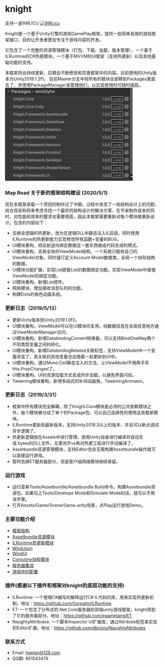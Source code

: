 # knight
支持一波996.ICU
<a href="https://996.icu"><img src="https://img.shields.io/badge/link-996.icu-red.svg" alt="996.icu"></a>

Knight是一个基于Unity引擎的游戏GamePlay框架，提供一些简单易用的游戏框架接口，目的让开发者更加专注于游戏内容的开发。

它包含了一个完整的资源管理模块（打包、下载、加载、版本管理），一个基于ILRuntime的C#热更模块，一个基于MVVM的UI框架（支持热更新）以及其他基础功能的支持。

本框架将会持续更新，后期会不断修改和完善框架中的内容。目前使用的Unity版本为Unity2019.1.2f1。
目前Master分支中将所有的模块全部移到Packages里面去了，并使用PackageManager来管理他们，以实现使用时可随时插拔。
![knight的框架结构](https://github.com/winddyhe/knight/blob/master/Doc/res/images/img_1.png)

### Map Road 关于新的框架结构建设 (2020/5/1)
现在本框架承载一个项目的制作过了中期，过程中发现了一些结构设计上的问题，综合现状和将来考虑寻找一个最优的结构设计的解决方案，在节省制作成本的同时，对性能和效率的要求也需要很高，因此本框架需要重新对每个模块做重新设计。包含的内容如下：
* 去掉全逻辑的热更新，改为在逻辑DLL中静态注入IL回调，同时使用ILRuntime的热更新能力实现修改所有函数+变量的BUG。
* UI模块重构，把反射逆向绑定数据这一套东西做成代码生成的模式。
* UI模块重构，去掉全局的ViewModel结构，一个系统只能有自己的ViewModel对象。同时强行定义Account Model数据类，全局一个树形结构的数据。
* UI模块功能扩展，实现List嵌套List的数据绑定功能，实现ViewModel中嵌套ViewModel的绑定功能。
* UI模块重构，新增List控件。
* 网络模块，增加接收消息队列的功能。
* 构建Dots的角色动画系统。

### 更新日志（2019/5/13）
* 更新Unity版本到Unity2019.1.0f2。
* UI模块重构，ViewModel可以在UI模块间复用，纯数据信息在全局任意地方通过ViewModelManager访问。
* UI模块重构，新增DatabindingConvert转换器，可以支持BindOneWay两个不同类型变量之间的转化。
* UI模块重构，新增DatabindingRelated关联标签，支持ViewModel中一个变量改变了，其关联的其他变量也会随着一起更新到UI中。
* UI模块重构，通过Mono.Ceil静态注入的方法，让ViewModel不用再手写this.PropChanged了。
* UI模块重构，UI的资源加载方式变成同步加载，以避免界面闪烁。
* Tweening模块重构，新增多段式的补间动画类，TweeningAnimator。

### 更新日志（2019/3/31）
* 框架中所有模块完全解耦，除了Knight.Core模块是必须的公共依赖模块之外，每个模块被分成了单个的Package包，可以自己选择性的使用这些框架模块。
* ILRuntime更新到最新版本，支持Unity2018.3以上的版本，并且可以断点调试异步逻辑了。
* 热更新逻辑放在Assets中进行管理，使用Unity自身进行编译并自动生成.bytes的DLL文件，无需另开vs再对热更工程进行手动编译了。
* Assetbundle资源管理模块，支持Editor完全无需构建Assetbundle操作就可以直接运行游戏。
* 暂时去掉ET服务器部分，但是客户端网络模块继续保留。

### 运行游戏
* 运行菜单Tools/Assetbundle/Assetbundle Build命令，构建Assetbundle资源包，如果勾上Tools/Develope Mode和Simulate Mode的话，就可以不用该步骤。
* 打开Assets/Game/Scene/Game.unity场景，点Play运行游戏Demo。

### 主要功能介绍
* [框架结构](https://github.com/winddyhe/knight/blob/master/Doc/%E4%B8%AD%E6%96%87%E6%96%87%E6%A1%A3/%E6%A1%86%E6%9E%B6%E7%BB%93%E6%9E%84.md)
* [Assetbundle资源模块](https://github.com/winddyhe/knight/blob/master/Doc/%E4%B8%AD%E6%96%87%E6%96%87%E6%A1%A3/Assetbundle%E8%B5%84%E6%BA%90%E6%A8%A1%E5%9D%97.md)
* [ILRuntime热更新模块](https://github.com/winddyhe/knight/blob/master/Doc/%E4%B8%AD%E6%96%87%E6%96%87%E6%A1%A3/ILRuntime%E7%83%AD%E6%9B%B4%E6%96%B0%E6%A8%A1%E5%9D%97.md)
* [WindJson](https://github.com/winddyhe/knight/blob/master/Doc/%E4%B8%AD%E6%96%87%E6%96%87%E6%A1%A3/WindJson.md)
* [WindUI](https://github.com/winddyhe/knight/blob/master/Doc/%E4%B8%AD%E6%96%87%E6%96%87%E6%A1%A3/WindUI.md)
* [Coroutine协程模块](https://github.com/winddyhe/knight/blob/master/Doc/%E4%B8%AD%E6%96%87%E6%96%87%E6%A1%A3/Coroutine%E5%8D%8F%E7%A8%8B%E6%A8%A1%E5%9D%97.md)
* [服务器集成](https://github.com/winddyhe/knight/blob/master/Doc/%E4%B8%AD%E6%96%87%E6%96%87%E6%A1%A3/%E6%9C%8D%E5%8A%A1%E5%99%A8%E9%9B%86%E6%88%90.md)
* [游戏中的配置](https://github.com/winddyhe/knight/blob/master/Doc/%E4%B8%AD%E6%96%87%E6%96%87%E6%A1%A3/%E6%B8%B8%E6%88%8F%E4%B8%AD%E7%9A%84%E9%85%8D%E7%BD%AE.md)

### 插件(感谢以下插件和框架对knight的底层功能的支持)
* ILRuntime: 一个使用C#编写的解释运行C# IL代码的库，用来实现热更新机制，地址：https://github.com/Ourpalm/ILRuntime
* ET: 一个包含了分布式的.Net Core服务器的双端unity游戏框架。knight用到了它的服务器部分。地址：https://github.com/egametang/ET
* NaughtyAttributes: 一个脚本Inspector UI扩展库，通过Attribute标签来实现的Editor扩展。地址：https://github.com/dbrizov/NaughtyAttributes

### 联系方式
* Email: hgplan@126.com 
* QQ群: 651543479
